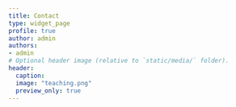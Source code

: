 ```yaml
---
title: Contact
type: widget_page
profile: true 
author: admin
authors:
- admin
# Optional header image (relative to `static/media/` folder).
header: 
  caption: 
  image: "teaching.png"
  preview_only: true
---
```



